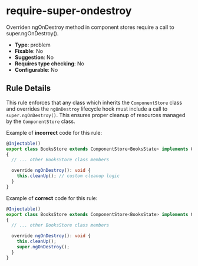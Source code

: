# require-super-ondestroy

Overriden ngOnDestroy method in component stores require a call to super.ngOnDestroy().

- **Type**: problem
- **Fixable**: No
- **Suggestion**: No
- **Requires type checking**: No
- **Configurable**: No

<!-- Everything above this generated, do not edit -->
<!-- MANUAL-DOC:START -->

## Rule Details

This rule enforces that any class which inherits the `ComponentStore` class and overrides the `ngOnDestroy` lifecycle hook must include a call to `super.ngOnDestroy()`. This ensures proper cleanup of resources managed by the `ComponentStore` class.

Example of **incorrect** code for this rule:

```ts
@Injectable()
export class BooksStore extends ComponentStore<BooksState> implements OnDestroy
{
  // ... other BooksStore class members

  override ngOnDestroy(): void {
    this.cleanUp(); // custom cleanup logic
  }
}
```

Example of **correct** code for this rule:

```ts
@Injectable()
export class BooksStore extends ComponentStore<BooksState> implements OnDestroy
{
  // ... other BooksStore class members

  override ngOnDestroy(): void {
    this.cleanUp();
    super.ngOnDestroy();
  }
}
```
